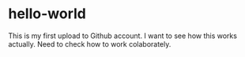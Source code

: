 # hello-world
This is my first upload to Github account. I want to see how this works actually. Need to check how to work colaborately.
